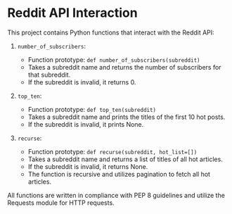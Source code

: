 # Reddit API Interaction

This project contains Python functions that interact with the Reddit API:

1. `number_of_subscribers`:
    - Function prototype: `def number_of_subscribers(subreddit)`
    - Takes a subreddit name and returns the number of subscribers for that subreddit.
    - If the subreddit is invalid, it returns 0.

2. `top_ten`:
    - Function prototype: `def top_ten(subreddit)`
    - Takes a subreddit name and prints the titles of the first 10 hot posts.
    - If the subreddit is invalid, it prints None.

3. `recurse`:
    - Function prototype: `def recurse(subreddit, hot_list=[])`
    - Takes a subreddit name and returns a list of titles of all hot articles.
    - If the subreddit is invalid, it returns None.
    - The function is recursive and utilizes pagination to fetch all hot articles.

All functions are written in compliance with PEP 8 guidelines and utilize the Requests module for HTTP requests.
